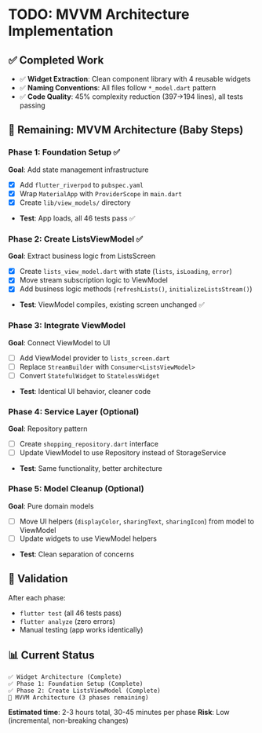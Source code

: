 # TODO: MVVM Architecture Implementation

## ✅ Completed Work
- ✅ **Widget Extraction**: Clean component library with 4 reusable widgets
- ✅ **Naming Conventions**: All files follow `*_model.dart` pattern  
- ✅ **Code Quality**: 45% complexity reduction (397→194 lines), all tests passing

## 🚧 Remaining: MVVM Architecture (Baby Steps)

### Phase 1: Foundation Setup ✅
**Goal**: Add state management infrastructure

- [x] Add `flutter_riverpod` to `pubspec.yaml`
- [x] Wrap `MaterialApp` with `ProviderScope` in `main.dart`  
- [x] Create `lib/view_models/` directory
- **Test**: App loads, all 46 tests pass ✅

### Phase 2: Create ListsViewModel ✅
**Goal**: Extract business logic from ListsScreen

- [x] Create `lists_view_model.dart` with state (`lists`, `isLoading`, `error`)
- [x] Move stream subscription logic to ViewModel
- [x] Add business logic methods (`refreshLists()`, `initializeListsStream()`)
- **Test**: ViewModel compiles, existing screen unchanged ✅

### Phase 3: Integrate ViewModel
**Goal**: Connect ViewModel to UI

- [ ] Add ViewModel provider to `lists_screen.dart`
- [ ] Replace `StreamBuilder` with `Consumer<ListsViewModel>`
- [ ] Convert `StatefulWidget` to `StatelessWidget`
- **Test**: Identical UI behavior, cleaner code

### Phase 4: Service Layer (Optional)
**Goal**: Repository pattern

- [ ] Create `shopping_repository.dart` interface
- [ ] Update ViewModel to use Repository instead of StorageService
- **Test**: Same functionality, better architecture

### Phase 5: Model Cleanup (Optional)  
**Goal**: Pure domain models

- [ ] Move UI helpers (`displayColor`, `sharingText`, `sharingIcon`) from model to ViewModel
- [ ] Update widgets to use ViewModel helpers
- **Test**: Clean separation of concerns

## 🎯 Validation
After each phase:
- `flutter test` (all 46 tests pass)
- `flutter analyze` (zero errors)
- Manual testing (app works identically)

## 📊 Current Status
```
✅ Widget Architecture (Complete)
✅ Phase 1: Foundation Setup (Complete)
✅ Phase 2: Create ListsViewModel (Complete)
🚧 MVVM Architecture (3 phases remaining)
```

**Estimated time**: 2-3 hours total, 30-45 minutes per phase
**Risk**: Low (incremental, non-breaking changes)